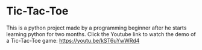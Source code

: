 # Tic-Tac-Toe
This is a python project made by a programming beginner after he starts learning python for two months.
Click the Youtube link to watch the demo of a Tic-Tac-Toe game:
https://youtu.be/kST6uYwWRd4 
